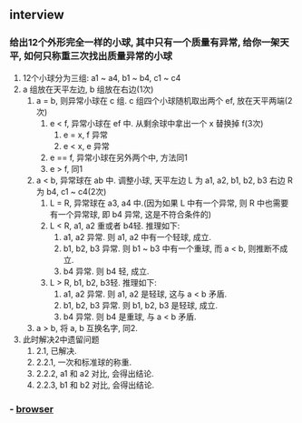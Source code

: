 ## interview
### 给出12个外形完全一样的小球, 其中只有一个质量有异常, 给你一架天平, 如何只称重三次找出质量异常的小球
1. 12个小球分为三组: a1 ~ a4, b1 ~ b4, c1 ~ c4
2. a 组放在天平左边, b 组放在右边(1次)
   1. a = b, 则异常小球在 c 组. c 组四个小球随机取出两个 ef, 放在天平两端(2次)
      1. e < f, 异常小球在 ef 中. 从剩余球中拿出一个 x 替换掉 f(3次)
         1. e = x, f 异常
         2. e < x, e 异常
      2. e == f, 异常小球在另外两个中, 方法同1
      3. e > f, 同1
   2. a < b, 异常球在 ab 中. 调整小球, 天平左边 L 为 a1, a2, b1, b2, b3 右边 R 为 b4, c1 ~ c4(2次)
      1. L = R, 异常球在 a3, a4 中.(因为如果 L 中有一个异常, 则 R 中也需要有一个异常球, 即 b4 异常, 这是不符合条件的)
      2. L < R, a1, a2 重或者 b4轻. 推理如下:
         1. a1, a2 异常. 则 a1, a2 中有一个轻球, 成立.
         2. b1, b2, b3 异常. 则 b1 ~ b3 中有一个重球, 而 a < b, 则推断不成立.
         3. b4 异常. 则 b4 轻, 成立.
      3. L > R, b1, b2, b3轻. 推理如下:
         1. a1, a2 异常. 则 a1, a2 是轻球, 这与 a < b 矛盾.
         2. b1, b2, b3 异常. 则 b1, b2, b3 是轻球, 成立.
         3. b4 异常. 则 b4 是重球, 与 a < b 矛盾.
   3. a > b, 将 a, b 互换名字, 同2.
3. 此时解决2中遗留问题
   1. 2.1, 已解决.
   2. 2.2.1, 一次和标准球的称重.
   3. 2.2.2, a1 和 a2 对比, 会得出结论.
   4. 2.2.3, b1 和 b2 对比, 会得出结论.

### - [browser](./browser/README.md)
